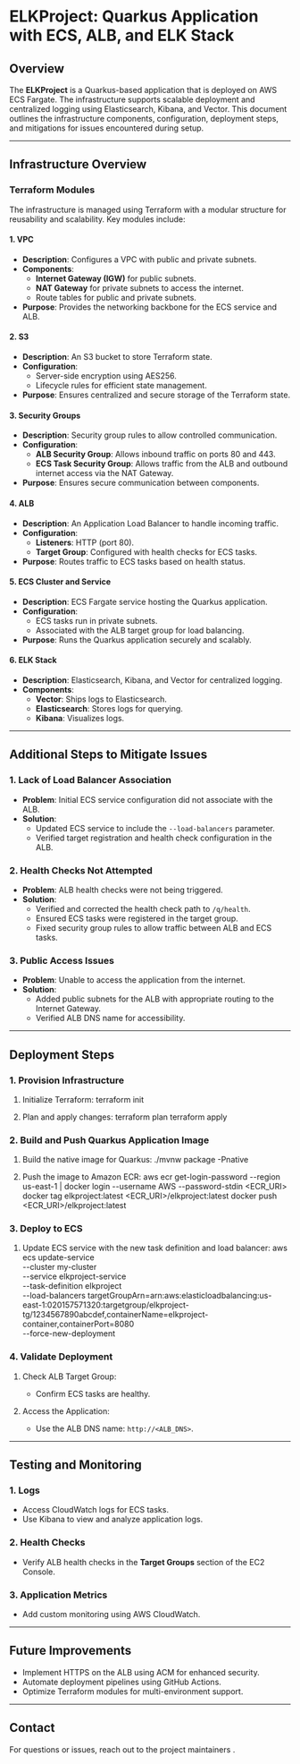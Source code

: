 # ELKProject: Quarkus Application with ECS, ALB, and ELK Stack

## Overview

The **ELKProject** is a Quarkus-based application that is deployed on AWS ECS Fargate. The infrastructure supports scalable deployment and centralized logging using Elasticsearch, Kibana, and Vector. This document outlines the infrastructure components, configuration, deployment steps, and mitigations for issues encountered during setup.

---

## Infrastructure Overview

### **Terraform Modules**

The infrastructure is managed using Terraform with a modular structure for reusability and scalability. Key modules include:

#### **1. VPC**

- **Description**: Configures a VPC with public and private subnets.
- **Components**:
  - **Internet Gateway (IGW)** for public subnets.
  - **NAT Gateway** for private subnets to access the internet.
  - Route tables for public and private subnets.
- **Purpose**: Provides the networking backbone for the ECS service and ALB.

#### **2. S3**

- **Description**: An S3 bucket to store Terraform state.
- **Configuration**:
  - Server-side encryption using AES256.
  - Lifecycle rules for efficient state management.
- **Purpose**: Ensures centralized and secure storage of the Terraform state.

#### **3. Security Groups**

- **Description**: Security group rules to allow controlled communication.
- **Configuration**:
  - **ALB Security Group**: Allows inbound traffic on ports 80 and 443.
  - **ECS Task Security Group**: Allows traffic from the ALB and outbound internet access via the NAT Gateway.
- **Purpose**: Ensures secure communication between components.

#### **4. ALB**

- **Description**: An Application Load Balancer to handle incoming traffic.
- **Configuration**:
  - **Listeners**: HTTP (port 80).
  - **Target Group**: Configured with health checks for ECS tasks.
- **Purpose**: Routes traffic to ECS tasks based on health status.

#### **5. ECS Cluster and Service**

- **Description**: ECS Fargate service hosting the Quarkus application.
- **Configuration**:
  - ECS tasks run in private subnets.
  - Associated with the ALB target group for load balancing.
- **Purpose**: Runs the Quarkus application securely and scalably.

#### **6. ELK Stack**

- **Description**: Elasticsearch, Kibana, and Vector for centralized logging.
- **Components**:
  - **Vector**: Ships logs to Elasticsearch.
  - **Elasticsearch**: Stores logs for querying.
  - **Kibana**: Visualizes logs.

---

## Additional Steps to Mitigate Issues

### **1. Lack of Load Balancer Association**

- **Problem**: Initial ECS service configuration did not associate with the ALB.
- **Solution**:
  - Updated ECS service to include the `--load-balancers` parameter.
  - Verified target registration and health check configuration in the ALB.

### **2. Health Checks Not Attempted**

- **Problem**: ALB health checks were not being triggered.
- **Solution**:
  - Verified and corrected the health check path to `/q/health`.
  - Ensured ECS tasks were registered in the target group.
  - Fixed security group rules to allow traffic between ALB and ECS tasks.

### **3. Public Access Issues**

- **Problem**: Unable to access the application from the internet.
- **Solution**:
  - Added public subnets for the ALB with appropriate routing to the Internet Gateway.
  - Verified ALB DNS name for accessibility.

---

## Deployment Steps

### **1. Provision Infrastructure**

1. Initialize Terraform:
    terraform init

2. Plan and apply changes:
    terraform plan
    terraform apply

### **2. Build and Push Quarkus Application Image**

1. Build the native image for Quarkus:
    ./mvnw package -Pnative

2. Push the image to Amazon ECR:
    aws ecr get-login-password --region us-east-1 | docker login --username AWS --password-stdin <ECR_URI>
    docker tag elkproject:latest <ECR_URI>/elkproject:latest
    docker push <ECR_URI>/elkproject:latest

### **3. Deploy to ECS**

1. Update ECS service with the new task definition and load balancer:
    aws ecs update-service \
      --cluster my-cluster \
      --service elkproject-service \
      --task-definition elkproject \
      --load-balancers targetGroupArn=arn:aws:elasticloadbalancing:us-east-1:020157571320:targetgroup/elkproject-tg/1234567890abcdef,containerName=elkproject-container,containerPort=8080 \
      --force-new-deployment

### **4. Validate Deployment**

1. Check ALB Target Group:
   - Confirm ECS tasks are healthy.

2. Access the Application:
   - Use the ALB DNS name: `http://<ALB_DNS>`.

---

## Testing and Monitoring

### **1. Logs**

- Access CloudWatch logs for ECS tasks.
- Use Kibana to view and analyze application logs.

### **2. Health Checks**

- Verify ALB health checks in the **Target Groups** section of the EC2 Console.

### **3. Application Metrics**

- Add custom monitoring using AWS CloudWatch.

---

## Future Improvements

- Implement HTTPS on the ALB using ACM for enhanced security.
- Automate deployment pipelines using GitHub Actions.
- Optimize Terraform modules for multi-environment support.

---

## Contact

For questions or issues, reach out to the project maintainers
.
